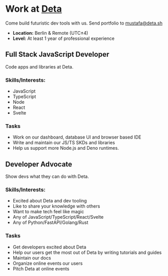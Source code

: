 # Work at [Deta](https://www.deta.sh/)

Come build futuristic dev tools with us. Send portfolio to mustafa@deta.sh

- **Location:** Berlin & Remote (UTC±4)  
- **Level:** At least 1 year of professional experience

## Full Stack JavaScript Developer

Code apps and libraries at Deta.

### Skills/Interests:

- JavaScript
- TypeScript
- Node
- React
- Svelte

### Tasks

- Work on our dashboard, database UI and browser based IDE
- Write and maintain our JS/TS SKDs and libraries
- Help us support more Node.js and Deno runtimes.

## Developer Advocate

Show devs what they can do with Deta.

### Skills/Interests:

- Excited about Deta and dev tooling
- Like to share your knowledge with others
- Want to make tech feel like magic
- Any of JavaScript/TypeScript/React/Svelte
- Any of Python/FastAPI/Golang/Rust


### Tasks

- Get developers excited about Deta
- Help our users get the most out of Deta by writing tutorials and guides
- Maintain our docs
- Organize online events our users
- Pitch Deta at online events


